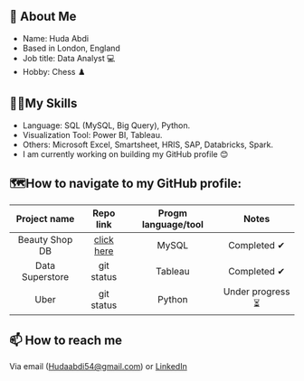 ## **👩 About Me**

- Name: Huda Abdi
- Based in London, England
- Job title: Data Analyst 💻
- Hobby: Chess ♟️

## **🔌🧬My Skills**

- Language: SQL (MySQL, Big Query), Python.
- Visualization Tool: Power BI, Tableau.
- Others: Microsoft Excel, Smartsheet, HRIS, SAP, Databricks, Spark.
- I am currently working on building my GitHub profile 😊

  

## **🗺How to navigate to my GitHub profile:**

| Project name | Repo link | Progm language/tool  | Notes |
|    :---:     |     :---:      |     :---: |            :---: |
| Beauty Shop DB   | [click here](https://github.com/Huda30/CFG-SQL-Project/blob/main/SQL_Project_Beauty_Database.pdf)    | MySQL    |  Completed ✔   |
| Data Superstore   | git status     | Tableau    |  Completed ✔   |
| Uber   | git status     | Python    |  Under progress ⏳   |


## **📫 How to reach me**

Via email ([Hudaabdi54@gmail.com](mailto:Hudaabdi54@gmail.com)) or [LinkedIn](https://www.linkedin.com/in/huda-abdi-798980172/)
